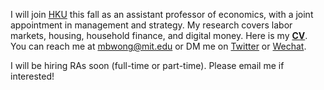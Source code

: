 I will join [HKU](https://www.hkubs.hku.hk/) this fall as an assistant professor of economics, with a joint appointment in management and strategy. My research covers labor markets, housing, household finance, and digital money. Here is my __[CV](http://economics.mit.edu/grad/mbwong/cv)__. You can reach me at [mbwong@mit.edu](mailto:mbwong@mit.edu) or DM me on [Twitter](https://twitter.com/mbwong) or [Wechat](weixin://dl/chat?mblwong). 

I will be hiring RAs soon (full-time or part-time). Please email me if interested! 
